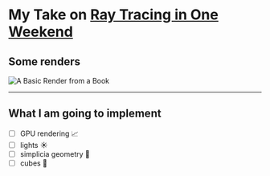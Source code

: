 # My Take on [Ray Tracing in One Weekend](https://raytracing.github.io/)

## Some renders
![A Basic Render from a Book]()

---
## What I am going to implement
- [ ] GPU rendering :chart_with_upwards_trend:
- [ ] lights :sunny:
- [ ] simplicia geometry 📐
- [ ] cubes 🧊
